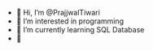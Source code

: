 - 👋 Hi, I’m @PrajjwalTiwari
- 👀 I’m interested in programming
- 🌱 I’m currently learning SQL Database
- 💞

<!---
PrajjwalTiwari/PrajjwalTiwari is a ✨ special ✨ repository because its `README.md` (this file) appears on your GitHub profile.
You can click the Preview link to take a look at your changes.
--->
